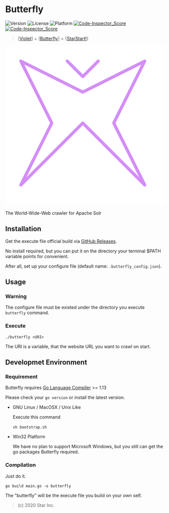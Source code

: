 # Butterfly

![Version](https://img.shields.io/badge/v1-OpenSource-3300AA.svg) ![License](https://img.shields.io/badge/license-MPL--2.0-FF6600.svg) ![Platform](https://img.shields.io/badge/base_on-StarStart!-11BAFF.svg) [![Code-Inspector_Score](https://www.code-inspector.com/project/4429/score/svg) ![Code-Inspector_Score](https://www.code-inspector.com/project/4429/status/svg)](https://frontend.code-inspector.com/public/project/4429/butterfly/dashboard)

> [[Violet](https://github.com/star-inc/violet)] + [[Butterfly](https://github.com/star-inc/butterfly)] = {[StarStart!](https://start.starinc.xyz)}

![logo](logo.svg)

The World-Wide-Web crawler for Apache Solr

## Installation

Get the execute file official build via [GitHub Releases](https://github.com/star-inc/butterfly/releases).

No install required,
but you can put it on the directory your terminal $PATH variable points for convenient.

After all, set up your configure file (default name: `.butterfly_config.json`).

## Usage

### Warning

The configure file must be existed under the directory you execute `butterfly` command.

### Execute

    ./butterfly <URI>

The URI is a variable,
that the website URL you want to crawl on start.

## Developmet Environment

### Requirement

Butterfly requires [Go Language Compiler](https://golang.org/dl) >= 1.13

Please check your `go version` or install the latest version.

- GNU Linux / MacOSX / Unix Like

    Execute this command

    `sh bootstrap.sh`

- Win32 Platform

    We have no plan to support Microsoft Windows,
    but you still can get the go packages Butterfly required.

### Compilation

Just do it.

    go build main.go -o butterfly

The "butterfly" will be the execute file you build on your own self.

> (c) 2020 Star Inc.
